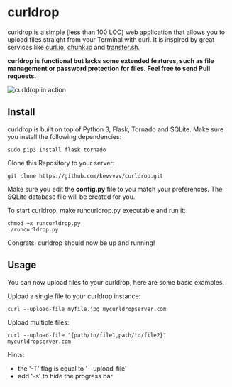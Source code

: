 curldrop
========

curldrop is a simple (less than 100 LOC) web application that allows you to upload files straight from your Terminal with curl. It is inspired by great services like <a href="http://curl.io/">curl.io</a>, <a href="http://chunk.io/">chunk.io</a> and <a href="https://transfer.sh/">transfer.sh.</a>

**curldrop is functional but lacks some extended features, such as file management or password protection for files. Feel free to send Pull requests.**

![curldrop in action](http://i.imgur.com/m5gTar1.jpg)

Install
-------

curldrop is built on top of Python 3, Flask, Tornado and SQLite. Make sure you install the following dependencies:

```
sudo pip3 install flask tornado
```

Clone this Repository to your server:

```
git clone https://github.com/kevvvvv/curldrop.git
```

Make sure you edit the **config.py** file to you match your preferences. The SQLite database file will be created for you.

To start curldrop, make runcurldrop.py executable and run it:

```
chmod +x runcurldrop.py
./runcurldrop.py
```

Congrats! curldrop should now be up and running! 

Usage
-----

You can now upload files to your curldrop, here are some basic examples. 

Upload a single file to your curldrop instance:
```
curl --upload-file myfile.jpg mycurldropserver.com
```

Upload multiple files:
```
curl --upload-file "{path/to/file1,path/to/file2}" mycurldropserver.com
```

Hints: 
* the '-T' flag is equal to '--upload-file'
* add '-s' to hide the progress bar
